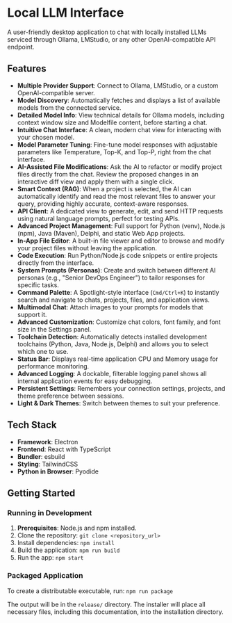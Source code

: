 # Local LLM Interface

A user-friendly desktop application to chat with locally installed LLMs serviced through Ollama, LMStudio, or any other OpenAI-compatible API endpoint.

## Features

- **Multiple Provider Support**: Connect to Ollama, LMStudio, or a custom OpenAI-compatible server.
- **Model Discovery**: Automatically fetches and displays a list of available models from the connected service.
- **Detailed Model Info**: View technical details for Ollama models, including context window size and Modelfile content, before starting a chat.
- **Intuitive Chat Interface**: A clean, modern chat view for interacting with your chosen model.
- **Model Parameter Tuning**: Fine-tune model responses with adjustable parameters like Temperature, Top-K, and Top-P, right from the chat interface.
- **AI-Assisted File Modifications**: Ask the AI to refactor or modify project files directly from the chat. Review the proposed changes in an interactive diff view and apply them with a single click.
- **Smart Context (RAG)**: When a project is selected, the AI can automatically identify and read the most relevant files to answer your query, providing highly accurate, context-aware responses.
- **API Client**: A dedicated view to generate, edit, and send HTTP requests using natural language prompts, perfect for testing APIs.
- **Advanced Project Management**: Full support for Python (venv), Node.js (npm), Java (Maven), Delphi, and static Web App projects.
- **In-App File Editor**: A built-in file viewer and editor to browse and modify your project files without leaving the application.
- **Code Execution**: Run Python/Node.js code snippets or entire projects directly from the interface.
- **System Prompts (Personas)**: Create and switch between different AI personas (e.g., "Senior DevOps Engineer") to tailor responses for specific tasks.
- **Command Palette**: A Spotlight-style interface (`Cmd/Ctrl+K`) to instantly search and navigate to chats, projects, files, and application views.
- **Multimodal Chat**: Attach images to your prompts for models that support it.
- **Advanced Customization**: Customize chat colors, font family, and font size in the Settings panel.
- **Toolchain Detection**: Automatically detects installed development toolchains (Python, Java, Node.js, Delphi) and allows you to select which one to use.
- **Status Bar**: Displays real-time application CPU and Memory usage for performance monitoring.
- **Advanced Logging**: A dockable, filterable logging panel shows all internal application events for easy debugging.
- **Persistent Settings**: Remembers your connection settings, projects, and theme preference between sessions.
- **Light & Dark Themes**: Switch between themes to suit your preference.

## Tech Stack

- **Framework**: Electron
- **Frontend**: React with TypeScript
- **Bundler**: esbuild
- **Styling**: TailwindCSS
- **Python in Browser**: Pyodide

## Getting Started

### Running in Development

1.  **Prerequisites**: Node.js and npm installed.
2.  Clone the repository: `git clone <repository_url>`
3.  Install dependencies: `npm install`
4.  Build the application: `npm run build`
5.  Run the app: `npm start`

### Packaged Application

To create a distributable executable, run:
`npm run package`

The output will be in the `release/` directory. The installer will place all necessary files, including this documentation, into the installation directory.